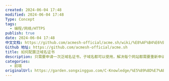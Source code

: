 ```yaml
---
created: 2024-06-04 17:48
modified: 2024-06-04 17:48
Type: Concept
tags:
  - 编程/网络/HTTPS
publish: true
date: 2024-06-04 17:48
中文文档: https://github.com/acmesh-official/acme.sh/wiki/%E8%AF%B4%E6%98%8E
Github 地址: https://github.com/acmesh-official/acme.sh
title: 如何配置泛域名证书
description: 只需要申请一次泛域名证书，子域名都可以使用，解决每个网站都需要重新申请域名证书的繁琐。
categories:
  - 前端
originalUrl: https://garden.songxingguo.com/C-Knowledge/%E5%89%8D%E7%AB%AF/%E6%8A%80%E6%9C%AF%E4%B9%A6%E7%B1%8D/Nginx-%E5%85%A5%E9%97%A8%E6%95%99%E7%A8%8B/%E5%A6%82%E4%BD%95%E9%85%8D%E7%BD%AE%E6%B3%9B%E5%9F%9F%E5%90%8D%E8%AF%81%E4%B9%A6
---
```

